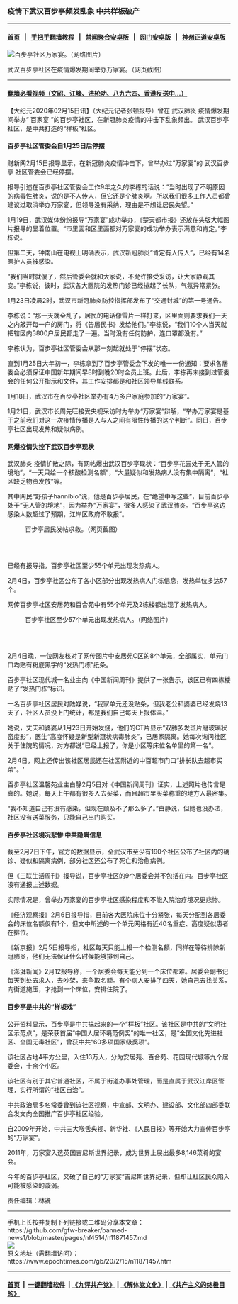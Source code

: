 ### 疫情下武汉百步亭频发乱象 中共样板破产
------------------------

#### [首页](https://github.com/gfw-breaker/banned-news1/blob/master/README.md) &nbsp;&nbsp;|&nbsp;&nbsp; [手把手翻墙教程](https://github.com/gfw-breaker/guides/wiki) &nbsp;&nbsp;|&nbsp;&nbsp; [禁闻聚合安卓版](https://github.com/gfw-breaker/bn-android) &nbsp;&nbsp;|&nbsp;&nbsp; [网门安卓版](https://github.com/oGate2/oGate) &nbsp;&nbsp;|&nbsp;&nbsp; [神州正道安卓版](https://github.com/SzzdOgate/update) 



<div><img alt="百步亭社区万家宴。（网络图片）" class="aligncenter wp-post-image" src="https://i.epochtimes.com/assets/uploads/2020/02/EP_TffgWAAAmZ4w-600x400.jpeg"/>
<div class="red16 caption">
 <p>
  武汉百步亭社区在疫情爆发期间举办万家宴。（网页截图）
 </p>
</div>
</div><hr/>

#### [翻墙必看视频（文昭、江峰、法轮功、八九六四、香港反送中...）](https://github.com/gfw-breaker/banned-news1/blob/master/pages/link3.md)

<div><p>
 【大纪元2020年02月15日讯】（大纪元记者张顿报导）曾在
 <ok href="https://www.epochtimes.com/gb/tag/%E6%AD%A6%E6%B1%89%E8%82%BA%E7%82%8E.html">
  武汉肺炎
 </ok>
 疫情爆发期间举办“
 <ok href="https://www.epochtimes.com/gb/tag/%E7%99%BE%E5%AE%B6%E5%AE%B4.html">
  百家宴
 </ok>
 ”的百步亭社区，在新冠肺炎疫情的冲击下乱象频出。
 <ok href="https://www.epochtimes.com/gb/tag/%E6%AD%A6%E6%B1%89%E7%99%BE%E6%AD%A5%E4%BA%AD.html">
  武汉百步亭
 </ok>
 社区，是中共打造的“样板”社区。
</p>
<h4>
 <strong>
  百步亭社区管委会自1月25日后停摆
 </strong>
</h4>
<p>
 财新网2月15日报导显示，在新冠肺炎疫情冲击下，曾举办过“万家宴”的
 <ok href="https://www.epochtimes.com/gb/tag/%E6%AD%A6%E6%B1%89%E7%99%BE%E6%AD%A5%E4%BA%AD.html">
  武汉百步亭
 </ok>
 社区管委会已经停摆。
</p>
<p>
 报导引述在百步亭社区管委会工作9年之久的李栋的话说：“当时出现了不明原因的病毒性肺炎，说的是不人传人，但它还是个肺炎啊。所以我们很多工作人员都曾建议过取消举办万家宴，但领导没有采纳，理由是不想让居民失望。”
</p>
<p>
 1月19日，武汉媒体纷纷报导“万家宴”成功举办，《楚天都市报》还放在头版大幅图片报导的显着位置。“市里面和区里面都对万家宴的成功举办表示满意和肯定。”李栋说。
</p>
<p>
 但第二天，钟南山在电视上明确表示，武汉新冠肺炎“肯定有人传人”，已经有14名医护人员被感染。
</p>
<p>
 “我们当时就傻了，然后管委会就和大家说，不允许接受采访，让大家静观其变。”李栋说，彼时，武汉各大医院的发热门诊已经排起了长队，气氛异常紧张。
</p>
<p>
 1月23日凌晨2时，武汉市新冠肺炎防控指挥部发布了“交通封城”的第一号通告。
</p>
<p>
 李栋说：“那一天就全乱了，居民的电话像雪片一样打来，区里面则要求我们一天之内敲开每一户的房门，将《告居民书》发给他们。”李栋说，“我们10个人当天就把辖区内3800户居民都走了一遍。当时没有任何防护，连口罩都没有。”
</p>
<p>
 李栋认为，百步亭社区管委会从那一刻起就处于“停摆”状态。
</p>
<p>
 直到1月25日大年初一，李栋拿到了百步亭管委会下发的唯一一份通知：要求各居委会必须保证中国新年期间早8时到晚20时全员上班。此后，李栋再未接到过管委会的任何公开指示和文件，其工作安排都是和社区领导单线联系。
</p>
<p>
 1月18日，武汉市在百步亭社区举办有4万多户家庭参加的“万家宴”。
</p>
<p>
 1月21日，武汉市长周先旺接受央视采访时为举办“万家宴”辩解，“举办万家宴是基于之前我们对这一次疫情传播是人与人之间有限性传播的这个判断”。同日，百步亭社区出现发热和疑似病例。
</p>
<h4>
 <strong>
  网爆疫情失控下武汉百步亭现状
 </strong>
</h4>
<p>
 <ok href="https://www.epochtimes.com/gb/tag/%E6%AD%A6%E6%B1%89%E8%82%BA%E7%82%8E.html">
  武汉肺炎
 </ok>
 疫情扩散之际，有网帖爆出武汉百步亭现状：“百步亭花园处于无人管的境地”，“一天只给一个核酸检测名额”，“大量疑似和发热病人没有集中隔离”，“社区缺乏物资发放”等。
</p>
<p>
 其中网民“野孩子hanniblo”说，他是百步亭居民，在“绝望中写这些”，目前百步亭处于“无人管的境地”，因为举办“万家宴”，很多人感染了武汉肺炎。“百步亭这边感染人数超过了预期，江岸区政府不敢报”。
</p>
<figure class="wp-caption aligncenter" id="attachment_11871864" style="width: 395px">
 <ok href="http://i.epochtimes.com/assets/uploads/2020/02/be6042254048ffde076ca14bfd6b0735.jpg">
  <img alt="" class="size-full wp-image-11871864" src="http://i.epochtimes.com/assets/uploads/2020/02/be6042254048ffde076ca14bfd6b0735.jpg"/>
 </ok>
 <br/><figcaption class="wp-caption-text">
  百步亭居民发帖求救。（网页截图）
 </figcaption><br/>
</figure><br/>
<p>
 已经有报导指，百步亭社区至少55个单元出现发热病人。
</p>
<p>
 2月4日，百步亭社区公布了各小区部分出现发热病人门栋信息，发热单位多达57个。
</p>
<p>
 网传百步亭社区安居苑和百合苑中有55个单元及2栋楼都出现了发热病人。
</p>
<figure class="wp-caption aligncenter" id="attachment_11871865" style="width: 464px">
 <ok href="http://i.epochtimes.com/assets/uploads/2020/02/9e43d682bf4f6c6e3f3f0a6c35ba5614.jpg">
  <img alt="" class="wp-image-11871865 size-full" src="http://i.epochtimes.com/assets/uploads/2020/02/9e43d682bf4f6c6e3f3f0a6c35ba5614.jpg"/>
 </ok>
 <br/><figcaption class="wp-caption-text">
  百步亭社区至少57个单元出现发热病人。（网络图片）
 </figcaption><br/>
</figure><br/>
<p>
 2月4日晚，一位网友核对了网传图片中安居苑C区的8个单元，全部属实，单元门口均贴有粉底黑字的“发热门栋”纸条。
</p>
<p>
 百步亭社区现代城一名业主向《中国新闻周刊》提供了一张告示，该区已有四栋楼贴了“发热门栋”标识。
</p>
<p>
 一名百步亭社区居民对陆媒说，“我家单元还没贴条，但我老公和婆婆已经发烧13天了，社区人员没上门统计，都是我们自己每天上报体温。”
</p>
<p>
 她说，丈夫和婆婆从1月23日开始发烧，他们的CT片显示“双肺多发斑片磨玻璃状密度影”，医生“高度怀疑是新型新冠状病毒肺炎”，已居家隔离。她每次询问社区关于住院的情况，对方都说“已经上报了，你是小区等床位名单里的第一名”。
</p>
<p>
 2月4日，网上还传出该社区居民还在社区附近的中百超市门口“排长队去超市买菜”。‘
</p>
<p>
 百步亭社区温馨苑业主白静2月5日对《中国新闻周刊》证实，上述照片也传言是真的。她说，每天上午都有很多人去买菜，而且超市里买菜称重的地方人最密集。
</p>
<p>
 “我不知道自己有没有感染，但现在顾及不了那么多了。”白静说，但她也没办法，社区没有送菜服务，只能自己出门购买。
</p>
<h4>
 <strong>
  百步亭社区境况悲惨 中共隐瞒信息
 </strong>
</h4>
<p>
 截至2月7日下午，官方的数据显示，全武汉市至少有190个社区公布了社区内的确诊、疑似和隔离病例，部分社区还公布了死亡和治愈病例。
</p>
<p>
 但《三联生活周刊》报导说，百步亭社区的9个居委会并不包括在内。百步亭社区没有通报上述数据。
</p>
<p>
 实际情况是，曾举办万家宴的百步亭社区感染程度和不能入院治疗境况更悲惨。
</p>
<p>
 《经济观察报》2月6日报导指，目前各大医院床位十分紧张，每天分配到各居委会的床位名额仅有1个，但文中所述的一个单元网格有近40名重症、高度疑似患者在排位。
</p>
<p>
 《新京报》2月5日报导指，社区每天只能上报一个检测名额，同样在等待排除新冠肺炎，他们无法保证什么时候能够排到自己。
</p>
<p>
 《澎湃新闻》2月12报导称，一个居委会每天能分到一个床位都难。居委会副书记每天到处去求人，去吵架，来争取名额。有个病人安排了四天，她自己去找关系，向街道施压，才抢到一个床位，安排住院了。
</p>
<h4>
 <strong>
  百步亭是中共的“样板戏”
 </strong>
</h4>
<p>
 公开资料显示，百步亭是中共搞起来的一个“样板”社区。该社区是中共的“文明社区示范点”，是荣获首届“中国人居环境范例奖”的唯一社区，是“全国文化先进社区、全国无毒社区”，曾获中共“60多项国家级奖项”。
</p>
<p>
 该社区占地4平方公里，入住13万人，分为安居苑、百合苑、花园现代城等九个居委会，十余个小区。
</p>
<p>
 该社区有别于其它普通社区，不属于街道办事处管理，而是直属于武汉江岸区管理，实行所谓的“社区自治”。
</p>
<p>
 中共政治局多名常委曾到该社区视察，中宣部、文明办、建设部、文化部四部委联合发文向全国推广百步亭社区经验。
</p>
<p>
 自2009年开始，中共三大喉舌央视、新华社、《人民日报》等开始大力宣传百步亭的“万家宴”。
</p>
<p>
 2011年，万家宴入选英国吉尼斯世界纪录，成为世界上展出最多8,146菜肴的宴会。
</p>
<p>
 今年的百步亭社区，又破了自己的“万家宴”吉尼斯世界纪录，但却让社区民众陷入可能被感染的漩涡。
</p>
<p>
 责任编辑：林锐
</p>
</div>
<hr/>
手机上长按并复制下列链接或二维码分享本文章：<br/>
https://github.com/gfw-breaker/banned-news1/blob/master/pages/nf4514/n11871457.md <br/>
<a href='https://github.com/gfw-breaker/banned-news1/blob/master/pages/nf4514/n11871457.md'><img src='https://github.com/gfw-breaker/banned-news1/blob/master/pages/nf4514/n11871457.md.png'/></a> <br/>
原文地址（需翻墙访问）：https://www.epochtimes.com/gb/20/2/15/n11871457.htm


------------------------
#### [首页](https://github.com/gfw-breaker/banned-news1/blob/master/README.md) &nbsp;|&nbsp; [一键翻墙软件](https://github.com/gfw-breaker/nogfw/blob/master/README.md) &nbsp;| [《九评共产党》](https://github.com/gfw-breaker/9ping.md/blob/master/README.md#九评之一评共产党是什么) | [《解体党文化》](https://github.com/gfw-breaker/jtdwh.md/blob/master/README.md) | [《共产主义的终极目的》](https://github.com/gfw-breaker/gczydzjmd.md/blob/master/README.md)


<img src='http://gfw-breaker.win/banned-news/pages/nf4514/n11871457.md' width='0px' height='0px'/>